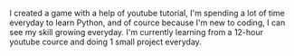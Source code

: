 I created a game with a help of youtube tutorial, I'm spending a lot of time everyday to learn Python, and of cource because I'm new to coding, I can see my skill growing everyday. I'm currently learning from a 12-hour youtube cource and doing 1 small project everyday.
